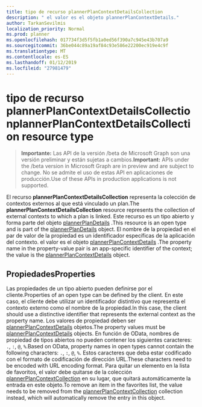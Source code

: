 ```yaml
---
title: tipo de recurso plannerPlanContextDetailsCollection
description: " el valor es el objeto plannerPlanContextDetails."
author: TarkanSevilmis
localization_priority: Normal
ms.prod: planner
ms.openlocfilehash: 017734f3d5f5fb1a0ed56f390a7c945e43b707a9
ms.sourcegitcommit: 36be044c89a19af84c93e586e22200ec919e4c9f
ms.translationtype: MT
ms.contentlocale: es-ES
ms.lasthandoff: 01/12/2019
ms.locfileid: "27981479"
---
```

# <a name="plannerplancontextdetailscollection-resource-type"></a><span data-ttu-id="4287e-103">tipo de recurso plannerPlanContextDetailsCollection</span><span class="sxs-lookup"><span data-stu-id="4287e-103">plannerPlanContextDetailsCollection resource type</span></span>

> <span data-ttu-id="4287e-104">**Importante:** Las API de la versión /beta de Microsoft Graph son una versión preliminar y están sujetas a cambios.</span><span class="sxs-lookup"><span data-stu-id="4287e-104">**Important:** APIs under the /beta version in Microsoft Graph are in preview and are subject to change.</span></span> <span data-ttu-id="4287e-105">No se admite el uso de estas API en aplicaciones de producción.</span><span class="sxs-lookup"><span data-stu-id="4287e-105">Use of these APIs in production applications is not supported.</span></span>


<span data-ttu-id="4287e-106">El recurso **plannerPlanContextDetailsCollection** representa la colección de contextos externos al que está vinculado un plan.</span><span class="sxs-lookup"><span data-stu-id="4287e-106">The **plannerPlanContextDetailsCollection** resource represents the collection of external contexts to which a plan is linked.</span></span> <span data-ttu-id="4287e-107">Este recurso es un tipo abierto y forma parte del objeto [plannerPlanDetails](plannerplandetails.md) .</span><span class="sxs-lookup"><span data-stu-id="4287e-107">This resource is an open type and is part of the [plannerPlanDetails](plannerplandetails.md) object.</span></span> <span data-ttu-id="4287e-108">El nombre de la propiedad en el par de valor de la propiedad es un identificador específicas de la aplicación del contexto. el valor es el objeto [plannerPlanContextDetails](plannerplancontextdetails.md) .</span><span class="sxs-lookup"><span data-stu-id="4287e-108">The property name in the property-value pair is an app-specific identifier of the context; the value is the [plannerPlanContextDetails](plannerplancontextdetails.md) object.</span></span>


## <a name="properties"></a><span data-ttu-id="4287e-109">Propiedades</span><span class="sxs-lookup"><span data-stu-id="4287e-109">Properties</span></span>
<span data-ttu-id="4287e-110">Las propiedades de un tipo abierto pueden definirse por el cliente.</span><span class="sxs-lookup"><span data-stu-id="4287e-110">Properties of an open type can be defined by the client.</span></span> <span data-ttu-id="4287e-111">En este caso, el cliente debe utilizar un identificador distintivo que representa el contexto externo como el nombre de la propiedad.</span><span class="sxs-lookup"><span data-stu-id="4287e-111">In this case, the client should use a distinctive identifier that represents the external context as the property name.</span></span> <span data-ttu-id="4287e-112">Los valores de propiedad deben ser [plannerPlanContextDetails](plannerplancontextdetails.md) objetos.</span><span class="sxs-lookup"><span data-stu-id="4287e-112">The property values must be [plannerPlanContextDetails](plannerplancontextdetails.md) objects.</span></span> <span data-ttu-id="4287e-113">En función de OData, nombres de propiedad de tipos abiertos no pueden contener los siguientes caracteres: `.`, `:`, `@`, `%`.</span><span class="sxs-lookup"><span data-stu-id="4287e-113">Based on OData, property names in open types cannot contain the following characters: `.`, `:`, `@`, `%`.</span></span> <span data-ttu-id="4287e-114">Estos caracteres que deba estar codificado con el formato de codificación de dirección URL.</span><span class="sxs-lookup"><span data-stu-id="4287e-114">These characters need to be encoded with URL encoding format.</span></span> <span data-ttu-id="4287e-115">Para quitar un elemento en la lista de favoritos, el valor debe quitarse de la colección [plannerPlanContextCollection](plannerplancontextcollection.md) en su lugar, que quitará automáticamente la entrada en este objeto.</span><span class="sxs-lookup"><span data-stu-id="4287e-115">To remove an item in the favorites list, the value needs to be removed from the [plannerPlanContextCollection](plannerplancontextcollection.md) collection instead, which will automatically remove the entry in this object.</span></span>


<!-- uuid: 8fcb5dbc-d5aa-4681-8e31-b001d5168d79
2015-10-25 14:57:30 UTC -->
<!-- {
  "type": "#page.annotation",
  "description": "plannerPlanContextDetailsCollection resource",
  "keywords": "",
  "section": "documentation",
  "tocPath": ""
}-->
